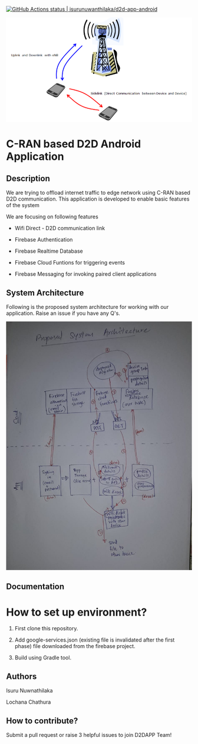 [![GitHub Actions status | isurunuwanthilaka/d2d-app-android](https://github.com/isurunuwanthilaka/d2d-app-android/workflows/Android%20Master%20CI/badge.svg)](https://github.com/isurunuwanthilaka/d2d-app-android/actions?workflow=Android+Master+CI)

![alt banner](./img/p2p.png)

# C-RAN based D2D Android Application

## Description

We are trying to offload internet traffic to edge network using C-RAN based D2D communication. This application is developed to enable basic features of the system

We are focusing on following features

* Wifi Direct - D2D communication link

* Firebase Authentication

* Firebase Realtime Database

* Firebase Cloud Funtions for triggering events

* Firebase Messaging for invoking paired client applications

## System Architecture

Following is the proposed system architecture for working with our application. Raise an issue if you have any Q's.

![alt System-Architecture](./img/system-architecture.jpeg)

## Documentation

# How to set up environment?

1. First clone this repository.

2. Add google-services.json (existing file is invalidated after the first phase) file downloaded from the firebase project.

3. Build using Gradle tool.

## Authors

Isuru Nuwnathilaka

Lochana Chathura

## How to contribute?

Submit a pull request or raise 3 helpful issues to join D2DAPP Team!
